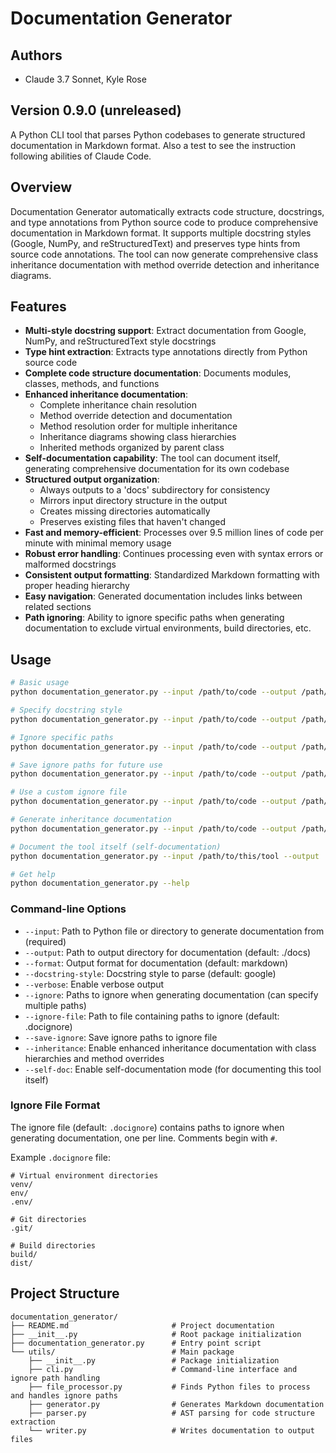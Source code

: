 # Documentation Generator
## Authors
- Claude 3.7 Sonnet, Kyle Rose
## Version 0.9.0 (unreleased)

A Python CLI tool that parses Python codebases to generate structured documentation in Markdown format.
Also a test to see the instruction following abilities of Claude Code.

## Overview

Documentation Generator automatically extracts code structure, docstrings, and type annotations from Python source code to produce comprehensive documentation in Markdown format. It supports multiple docstring styles (Google, NumPy, and reStructuredText) and preserves type hints from source code annotations. The tool can now generate comprehensive class inheritance documentation with method override detection and inheritance diagrams.

## Features

- **Multi-style docstring support**: Extract documentation from Google, NumPy, and reStructuredText style docstrings
- **Type hint extraction**: Extracts type annotations directly from Python source code
- **Complete code structure documentation**: Documents modules, classes, methods, and functions
- **Enhanced inheritance documentation**:
  - Complete inheritance chain resolution
  - Method override detection and documentation
  - Method resolution order for multiple inheritance
  - Inheritance diagrams showing class hierarchies
  - Inherited methods organized by parent class
- **Self-documentation capability**: The tool can document itself, generating comprehensive documentation for its own codebase
- **Structured output organization**:
  - Always outputs to a 'docs' subdirectory for consistency
  - Mirrors input directory structure in the output
  - Creates missing directories automatically
  - Preserves existing files that haven't changed
- **Fast and memory-efficient**: Processes over 9.5 million lines of code per minute with minimal memory usage
- **Robust error handling**: Continues processing even with syntax errors or malformed docstrings
- **Consistent output formatting**: Standardized Markdown formatting with proper heading hierarchy
- **Easy navigation**: Generated documentation includes links between related sections
- **Path ignoring**: Ability to ignore specific paths when generating documentation to exclude virtual environments, build directories, etc.

## Usage

```bash
# Basic usage
python documentation_generator.py --input /path/to/code --output /path/to/docs

# Specify docstring style
python documentation_generator.py --input /path/to/code --output /path/to/docs --docstring-style google

# Ignore specific paths
python documentation_generator.py --input /path/to/code --output /path/to/docs --ignore /path/to/code/venv /path/to/code/.git

# Save ignore paths for future use
python documentation_generator.py --input /path/to/code --output /path/to/docs --ignore /path/to/code/venv --save-ignore

# Use a custom ignore file
python documentation_generator.py --input /path/to/code --output /path/to/docs --ignore-file /path/to/custom/ignore/file

# Generate inheritance documentation
python documentation_generator.py --input /path/to/code --output /path/to/docs --inheritance

# Document the tool itself (self-documentation)
python documentation_generator.py --input /path/to/this/tool --output ./docs/utils --self-doc

# Get help
python documentation_generator.py --help
```

### Command-line Options

- `--input`: Path to Python file or directory to generate documentation from (required)
- `--output`: Path to output directory for documentation (default: ./docs)
- `--format`: Output format for documentation (default: markdown)
- `--docstring-style`: Docstring style to parse (default: google)
- `--verbose`: Enable verbose output
- `--ignore`: Paths to ignore when generating documentation (can specify multiple paths)
- `--ignore-file`: Path to file containing paths to ignore (default: .docignore)
- `--save-ignore`: Save ignore paths to ignore file
- `--inheritance`: Enable enhanced inheritance documentation with class hierarchies and method overrides
- `--self-doc`: Enable self-documentation mode (for documenting this tool itself)

### Ignore File Format

The ignore file (default: `.docignore`) contains paths to ignore when generating documentation, one per line. Comments begin with `#`.

Example `.docignore` file:

```
# Virtual environment directories
venv/
env/
.env/

# Git directories
.git/

# Build directories
build/
dist/
```

## Project Structure

```
documentation_generator/
├── README.md                       # Project documentation
├── __init__.py                     # Root package initialization
├── documentation_generator.py      # Entry point script
└── utils/                          # Main package
    ├── __init__.py                 # Package initialization 
    ├── cli.py                      # Command-line interface and ignore path handling
    ├── file_processor.py           # Finds Python files to process and handles ignore paths
    ├── generator.py                # Generates Markdown documentation
    ├── parser.py                   # AST parsing for code structure extraction
    └── writer.py                   # Writes documentation to output files
```

